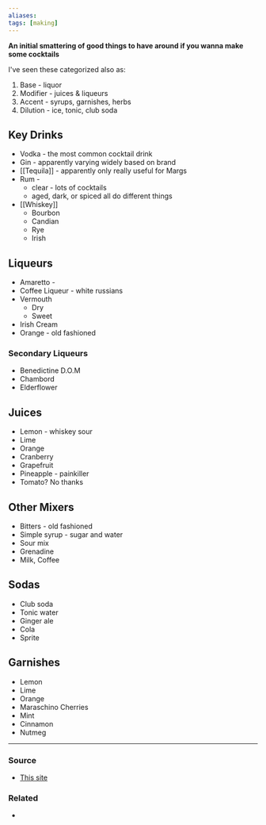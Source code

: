 ```yaml
---
aliases: 
tags: [making]
---
```

**An initial smattering of good things to have around if you wanna make some cocktails**

I've seen these categorized also as:
1. Base - liquor
2. Modifier - juices & liqueurs
3. Accent - syrups, garnishes, herbs
4. Dilution - ice, tonic, club soda

## Key Drinks
- Vodka - the most common cocktail drink
- Gin - apparently varying widely based on brand
- [[Tequila]] - apparently only really useful for Margs
- Rum - 
	-  clear - lots of cocktails 
	- aged, dark, or spiced all do different things
- [[Whiskey]]
	- Bourbon
	- Candian
	- Rye
	- Irish
## Liqueurs
- Amaretto - 
- Coffee Liqueur - white russians
- Vermouth
	- Dry
	- Sweet
- Irish Cream
- Orange - old fashioned
### Secondary Liqueurs
- Benedictine D.O.M
- Chambord
- Elderflower
## Juices
- Lemon - whiskey sour
- Lime
- Orange
- Cranberry
- Grapefruit
- Pineapple - painkiller
- Tomato? No thanks
## Other Mixers
- Bitters - old fashioned
- Simple syrup - sugar and water
- Sour mix
- Grenadine
- Milk, Coffee
## Sodas
- Club soda
- Tonic water
- Ginger ale
- Cola
- Sprite
## Garnishes
- Lemon
- Lime
- Orange
- Maraschino Cherries
- Mint
- Cinnamon
- Nutmeg

---
### Source
- [This site](https://www.thespruceeats.com/essential-distilled-spirits-and-mixers-760741)

### Related
- 
 